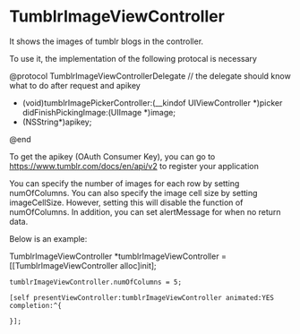 # TumblrImageViewController

It shows the images of tumblr blogs in the controller.

To use it, the implementation of the following protocal is necessary

@protocol TumblrImageViewControllerDelegate <NSObject>  // the delegate should know what to do after request and apikey
- (void)tumblrImagePickerController:(__kindof UIViewController *)picker didFinishPickingImage:(UIImage *)image;
- (NSString*)apikey;

@end

To get the apikey (OAuth Consumer Key), you can go to https://www.tumblr.com/docs/en/api/v2 to register your application

You can specify the number of images for each row by setting numOfColumns.
You can also specify the image cell size by setting imageCellSize. However, setting this will disable the function of numOfColumns.
In addition, you can set alertMessage for when no return data.

Below is an example:

TumblrImageViewController *tumblrImageViewController = [[TumblrImageViewController alloc]init];

    tumblrImageViewController.numOfColumns = 5;
    
    [self presentViewController:tumblrImageViewController animated:YES completion:^{
        
    }];

